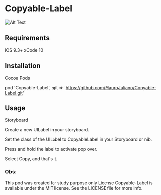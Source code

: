 # Copyable-Label

![Alt Text](https://media.giphy.com/media/7hEW39u8XfRESKGASJ/giphy.gif)


<h2>Requirements</h2>

iOS 9.3+
xCode 10

<h2>Installation</h2>
Cocoa Pods

pod 'Copyable-Label', :git => 'https://github.com/MauroJuliano/Copyable-Label.git'

<h2>Usage</h2>

Storyboard

Create a new UILabel in your storyboard.

Set the class of the UILabel to CopyableLabel in your Storyboard or nib.

Press and hold the label to activate pop over.

Select Copy, and that's it.

<h3> Obs: </h3>
This pod was created for study purpose only
License
Copyable-Label is available under the MIT license. See the LICENSE file for more info.
